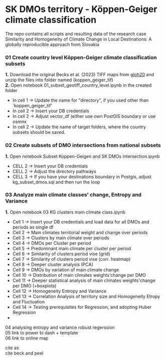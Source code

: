 # SK DMOs territory - Köppen-Geiger climate classification
The repo contains all scripts and resulting data of the research case <br>
Similarity and Homogeneity of Climate Change in Local Destinations: A globally reproducible approach from Slovakia


### 01 Create country level Köppen-Geiger climate classification subsets<br>
**1.** Download the original Becks et al. (2023) TIFF maps from <a href = "https://www.gloh2o.org/koppen/">gloh20</a> and unzip the files into folder named (koppen_geiger_tif) <br>
**2.** Open notebook 01_subset_geotiff_country_level.ipynb in the created folder<be>
- In cell 1 -> Update the name for "directory", if you used other than 'koppen_geiger_tif'
- In cell 2 -> Insert your DB credentials
- In cell 2 -> Adjust vector_df (either use own PostGIS boundary or use osmnx  
- In cell 2 -> Update the name of target folders, where the country subsets should be saved.

### 02 Create subsets of DMO intersections from national subsets <br>
**1.** Open notebook Subset Koppen-Geigen and SK DMOs intersection.ipynb
- CELL 2 -> Insert your DB credentials
- CELL 2 -> Adjust the directory pathways
- CELL 3 -> If you have your destinations boundary in Postgis, adjust kg_subset_dmos.sql and then run the loop

### 03 Analyze main climate classes' change, Entropy and Variance  <br>
**1.** Open notebook 03 KG clusters main climate class.ipynb
- Cell 1 -> Insert your DB credentials and load data for all DMOs and periods as single df
- Cell 2 -> Main climates territorial weight and change over periods
- Cell 3 -> Clusters by main climate over periods
- Cell 4 -> DMOs per Cluster per period 
- Cell 5 -> Predominant main climate per cluster per period
- Cell 6 -> Similarity of clusters period vise (grid)
- Cell 7 -> Similarity of clusters period vise (corr. heatmap)
- Cell 8 -> Deeper cluster analysis (PCA)
- Cell 9 -> DMOs by variation of main climate change
- Cell 10 -> Distribution of main climates weights'change per DMO
- Cell 11 -> Deeper statistical analysis of main climates weights'change per DMO (+boxplots)
- Cell 12 -> Homogeneity Entropy and Variance
- Cell 13 -> Correlation Analysis of territory size and Homogeneity Etropy and Fluctuation
- Cell 14 -> Testing prerequisites for Regression, and adopting Huber Regression
-  
04 analysing entropy and variance robust regerssion <br>
05 link to power bi dash + template <br>
06 link to online map <br>

cite as <br>
cite beck and peel <br>

